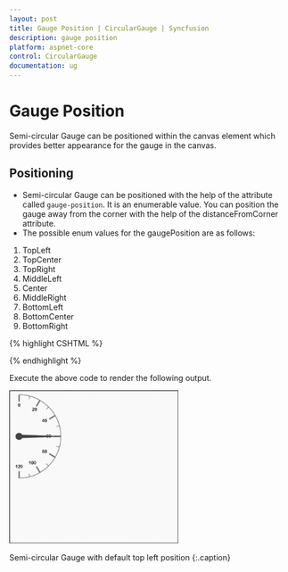 ```yaml
---
layout: post
title: Gauge Position | CircularGauge | Syncfusion
description: gauge position
platform: aspnet-core
control: CircularGauge
documentation: ug
---
```


# Gauge Position

Semi-circular Gauge can be positioned within the canvas element which provides better appearance for the gauge in the canvas.

## Positioning

* Semi-circular Gauge can be positioned with the help of the attribute called `gauge-position`. It is an enumerable value. You can position the gauge away from the corner with the help of the distanceFromCorner attribute. 
* The possible enum values for the gaugePosition are as follows:
1. TopLeft
2. TopCenter
3. TopRight
4. MiddleLeft
5. Center
6. MiddleRight
7. BottomLeft
8. BottomCenter
9. BottomRight


{% highlight CSHTML %}

<ej-circular-gauge id="circulargauge" background-color="transparent" width="500" 
height="500" radius="100" value="60" gauge-position="@GaugePosition.TopLeft" distance-from-corner="25">
<e-frame frame-type="@Frame.HalfCircle" 
half-circle-frame-start-angle="270" half-circle-frame-end-angle="90"></e-frame>
<e-circular-scale-collections>
<e-circular-scales  radius="100" maximum="120" major-interval-value="20"
minor-interval-value="10" show-scale-bar="true" size="1" start-angle="270" sweep-angle="180">
<e-border width="0.5"></e-border>
</e-circular-scales>
</e-circular-scale-collections>
</ej-circular-gauge>

{% endhighlight %}

Execute the above code to render the following output.

![](Gauge-Position_images/Gauge-Position_img1.png)

Semi-circular Gauge with default top left position
{:.caption}

